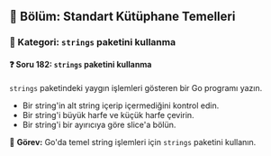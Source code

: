 ## 📘 Bölüm: Standart Kütüphane Temelleri  
### 🔹 Kategori: `strings` paketini kullanma  
#### ❓ Soru 182: `strings` paketini kullanma

`strings` paketindeki yaygın işlemleri gösteren bir Go programı yazın.

- Bir string'in alt string içerip içermediğini kontrol edin.
- Bir string'i büyük harfe ve küçük harfe çevirin.
- Bir string'i bir ayırıcıya göre slice'a bölün.

🔧 **Görev:** Go'da temel string işlemleri için `strings` paketini kullanın.
